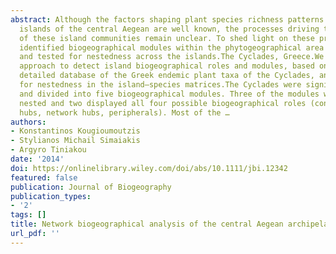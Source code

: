 ```yaml
---
abstract: Although the factors shaping plant species richness patterns across the
  islands of the central Aegean are well known, the processes driving the assembly
  of these island communities remain unclear. To shed light on these processes, we
  identified biogeographical modules within the phytogeographical area of the Cyclades
  and tested for nestedness across the islands.The Cyclades, Greece.We used a network
  approach to detect island biogeographical roles and modules, based on a large and
  detailed database of the Greek endemic plant taxa of the Cyclades, and we tested
  for nestedness in the island–species matrices.The Cyclades were significantly modular
  and divided into five biogeographical modules. Three of the modules were significantly
  nested and two displayed all four possible biogeographical roles (connectors, module
  hubs, network hubs, peripherals). Most of the …
authors:
- Konstantinos Kougioumoutzis
- Stylianos Michail Simaiakis
- Argyro Tiniakou
date: '2014'
doi: https://onlinelibrary.wiley.com/doi/abs/10.1111/jbi.12342
featured: false
publication: Journal of Biogeography
publication_types:
- '2'
tags: []
title: Network biogeographical analysis of the central Aegean archipelago
url_pdf: ''
---
```


